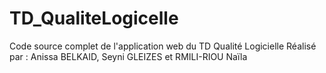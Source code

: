 # TD_QualiteLogicelle
Code source complet de l'application web du TD Qualité Logicielle
Réalisé par : Anissa BELKAID, Seyni GLEIZES et RMILI-RIOU Naïla
